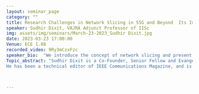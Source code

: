 ```yaml
---
layout: seminar_page
category: ""
title: Research Challenges in Network Slicing in 55G and Beyond  Its Implications on Rural Connectivity
speaker: Sudhir Dixit, VAJRA Adjunct Professor of IISc
img: assets/img/seminars/March-23-2023_Sudhir Dixit.jpg
date: 2023-03-23 17:00:00 
Venue: ECE 1.08
recorded_video: 9Ry3mCzxFzc
speaker_bio:  "We introduce the concept of network slicing and present an overview of its current status. A number of key research challenges are discussed. This is followed by a discussion on its positive implications to bridge the digital divide and present the business implications for the infrastructure providers and the service providers."
Topic_abstract: "Sudhir Dixit is a Co-Founder, Senior Fellow and Evangelist at the Basic Internet Foundation in Oslo, Norway, and heads its US operations.  He is also associated with the Academy of Finland 6G Flagship Program, led by the Centre for Wireless Communications, University of Oulu where he is a docent. From 2015 to 2017 he was the CEO and Co-Founder of a start-up, Skydoot, Inc. From 2009 to 2015, he was a Distinguished Chief Technologist and CTO of the Communications and Media Services for the Americas Region of Hewlett-Packard Enterprise Services in Palo Alto, CA, and the Director of Hewlett-Packard Laboratories India in Palo Alto and Bangalore. Before joining HP, he held various technical and leadership positions at BlackBerry, Nokia, NSN and Verizon Communications.  
He has been a technical editor of IEEE Communications Magazine, and is presently a Board Member, Working Group Chair and Vice Chair for Americas at the Wireless World Research Forum (WWRF). He was on the editorial board of IEEE Spectrum Magazine and is presently on the editorial board of Springer’s Wireless Personal Communications Journal. He is a Co-Chair of the CTU Working Group of the IEEE Future Network Initiative. Dr. Dixit has published nine books and holds 21 U.S. patents. In 2018, he was appointed a Distinguished Lecturer by the IEEE Communications Society. From 2010 to 2012, he was an Adjunct Professor of Computer Science at the University of California, Davis. A Life Fellow of the IEEE, Fellow of IET and IETE, Dixit holds a Ph.D. from the University of Strathclyde, Glasgow, U.K. and an M.B.A. from the Florida Institute of Technology, Melbourne, Florida."



---
```



